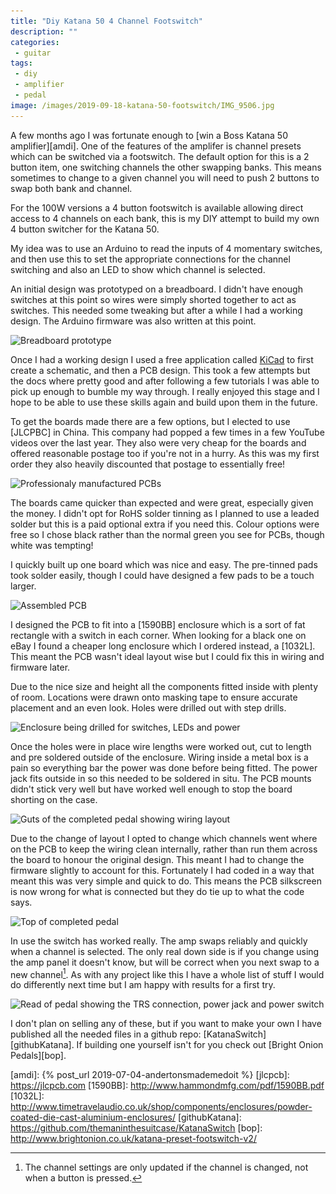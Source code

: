 ```yaml
---
title: "Diy Katana 50 4 Channel Footswitch"
description: ""
categories:
 - guitar
tags:
 - diy
 - amplifier
 - pedal
image: /images/2019-09-18-katana-50-footswitch/IMG_9506.jpg
---
```

A few months ago I was fortunate enough to [win a Boss Katana 50 amplifier][amdi].  One of the features of the amplifer is channel presets which can be switched via a footswitch.  The default option for this is a 2 button item, one switching channels the other swapping banks.  This means sometimes to change to a given channel you will need to push 2 buttons to swap both bank and channel.

For the 100W versions a 4 button footswitch is available allowing direct access to 4 channels on each bank, this is my DIY attempt to build my own 4 button switcher for the Katana 50.

My idea was to use an Arduino to read the inputs of 4 momentary switches, and then use this to set the appropriate connections for the channel switching and also an LED to show which channel is selected.

An initial design was prototyped on a breadboard.  I didn't have enough switches at this point so wires were simply shorted together to act as switches.  This needed some tweaking but after a while I had a working design.  The Arduino firmware was also written at this point.

<img class="padded center"
		alt="Breadboard prototype"
		src="/images/2019-09-18-katana-50-footswitch/IMG_9266.jpg"
	  srcset="/images/2019-09-18-katana-50-footswitch/IMG_9266.jpg 1x, /images/2019-09-18-katana-50-footswitch/IMG_9266-2x.jpg 2x" />

Once I had a working design I used a free application called [KiCad] to first create a schematic, and then a PCB design.  This took a few attempts but the docs where pretty good and after following a few tutorials I was able to pick up enough to bumble my way through.  I really enjoyed this stage and I hope to be able to use these skills again and build upon them in the future.

To get the boards made there are a few options, but I elected to use [JLCPBC] in China.  This company had popped a few times in a few YouTube videos over the last year.  They also were very cheap for the boards and offered reasonable postage too if you're not in a hurry.  As this was my first order they also heavily discounted that postage to essentially free!

<img class="padded center"
		alt="Professionaly manufactured PCBs"
		src="/images/2019-09-18-katana-50-footswitch/IMG_9425.jpg"
	  srcset="/images/2019-09-18-katana-50-footswitch/IMG_9425.jpg 1x, /images/2019-09-18-katana-50-footswitch/IMG_9425-2x.jpg 2x" />

The boards came quicker than expected and were great, especially given the money.  I didn't opt for RoHS solder tinning as I planned to use a leaded solder but this is a paid optional extra if you need this.  Colour options were free so I chose black rather than the normal green you see for PCBs, though white was tempting!

I quickly built up one board which was nice and easy.  The pre-tinned pads took solder easily, though I could have designed a few pads to be a touch larger.

<img class="padded center"
		alt="Assembled PCB"
		src="/images/2019-09-18-katana-50-footswitch/IMG_9506.jpg"
	  srcset="/images/2019-09-18-katana-50-footswitch/IMG_9506.jpg 1x, /images/2019-09-18-katana-50-footswitch/IMG_9506.jpg 2x" />

I designed the PCB to fit into a [1590BB] enclosure which is a sort of fat rectangle with a switch in each corner.  When looking for a black one on eBay I found a cheaper long enclosure which I ordered instead, a [1032L].  This meant the PCB wasn't ideal layout wise but I could fix this in wiring and firmware later.

Due to the nice size and height all the components fitted inside with plenty of room. Locations were drawn onto masking tape to ensure accurate placement and an even look. Holes were drilled out with step drills.

<img class="padded center"
		alt="Enclosure being drilled for switches, LEDs and power"
		src="/images/2019-09-18-katana-50-footswitch/IMG_9689.jpg"
	  srcset="/images/2019-09-18-katana-50-footswitch/IMG_9689.jpg 1x, /images/2019-09-18-katana-50-footswitch/IMG_9689-2x.jpg 2x" />

Once the holes were in place wire lengths were worked out, cut to length and pre soldered outside of the enclosure.  Wiring inside a metal box is a pain so everything bar the power was done before being fitted.  The power jack fits outside in so this needed to be soldered in situ.  The PCB mounts didn't stick very well but have worked well enough to stop the board shorting on the case.

<img class="padded center"
		alt="Guts of the completed pedal showing wiring layout"
		src="/images/2019-09-18-katana-50-footswitch/IMG_0117.jpg"
	  srcset="/images/2019-09-18-katana-50-footswitch/IMG_0117.jpg 1x, /images/2019-09-18-katana-50-footswitch/IMG_0117-2x.jpg 2x" />

Due to the change of layout I opted to change which channels went where on the PCB to keep the wiring clean internally, rather than run them across the board to honour the original design.  This meant I had to change the firmware slightly to account for this.  Fortunately I had coded in a way that meant this was very simple and quick to do.  This means the PCB silkscreen is now wrong for what is connected but they do tie up to what the code says.

<img class="padded center"
		alt="Top of completed pedal"
		src="/images/2019-09-18-katana-50-footswitch/IMG_0120.jpg"
	  srcset="/images/2019-09-18-katana-50-footswitch/IMG_0120.jpg 1x, /images/2019-09-18-katana-50-footswitch/IMG_0120-2x.jpg 2x" />

In use the switch has worked really.  The amp swaps reliably and quickly when a channel is selected.  The only real down side is if you change using the amp panel it doesn't know, but will be correct when you next swap to a new channel[^katana1].  As with any project like this I have a whole list of stuff I would do differently next time but I am happy with results for a first try.

<img class="padded center"
		alt="Read of pedal showing the TRS connection, power jack and power switch"
		src="/images/2019-09-18-katana-50-footswitch/IMG_0122.jpg"
	  srcset="/images/2019-09-18-katana-50-footswitch/IMG_0122.jpg 1x, /images/2019-09-18-katana-50-footswitch/IMG_0122-2x.jpg 2x" />

I don't plan on selling any of these, but if you want to make your own I have published all the needed files in a github repo: [KatanaSwitch][githubKatana].  If building one yourself isn't for you check out [Bright Onion Pedals][bop].

[KiCad]: http://kicad-pcb.org
[amdi]: {% post_url 2019-07-04-andertonsmademedoit %}
[jlcpcb]: https://jlcpcb.com
[1590BB]: http://www.hammondmfg.com/pdf/1590BB.pdf
[1032L]: http://www.timetravelaudio.co.uk/shop/components/enclosures/powder-coated-die-cast-aluminium-enclosures/
[githubKatana]: https://github.com/themaninthesuitcase/KatanaSwitch
[bop]: http://www.brightonion.co.uk/katana-preset-footswitch-v2/

[^katana1]: The channel settings are only updated if the channel is changed, not when a button is pressed.
